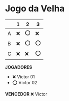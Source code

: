 # Jogo da Velha

|   | 1 | 2 | 3 |
|---|---|---|---|
| A |  ❌ |⭕   | ❌  |
| B | ❌ |  ⭕ |  ⭕ |
| C | ❌ |  ❌ | ⭕  |

**JOGADORES**

- ❌ Victor 01 
- ⭕ Victor 02

**VENCEDOR**
❌ Victor